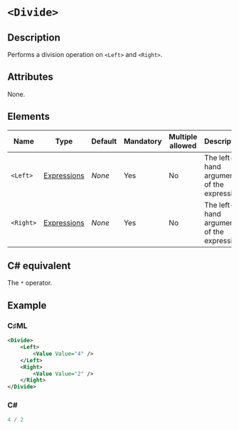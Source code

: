 # `<Divide>`

## Description

Performs a division operation on `<Left>` and `<Right>`.

## Attributes

None.

## Elements

| Name | Type | Default | Mandatory | Multiple allowed | Description |
|---|---|---|---|---|---|
| `<Left>` | [Expressions](../types/expressions.md) | *None* | Yes | No | The left-hand argument of the expression. |
| `<Right>` | [Expressions](../types/expressions.md) | *None* | Yes | No | The left-hand argument of the expression. |

## C# equivalent

The `*` operator.

## Example

### C♯ML

```xml
<Divide>
    <Left>
        <Value Value="4" />
    </Left>
    <Right>
        <Value Value="2" />
    </Right>
</Divide>
```

### C#

```csharp
4 / 2
```
